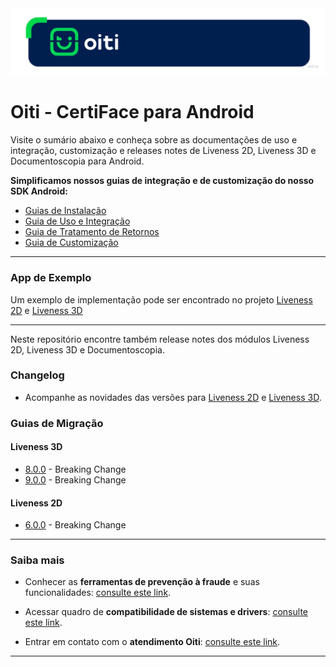 <IMG  src="https://github.com/oititec/liveness-android-sdk/blob/main/Documentation/Images/OitiHeader.png?raw=true"  alt="OitiHeader.png"/>


# Oiti - CertiFace para Android

Visite o sumário abaixo e conheça sobre as documentações de uso e integração, customização e releases notes de Liveness 2D, Liveness 3D e Documentoscopia para Android.


**Simplificamos nossos guias de integração e de customização do nosso SDK Android:**

- [Guias de Instalação](https://devcenter.certiface.io/docs/guia-de-instalacao-android)
- [Guia de Uso e Integração](https://devcenter.certiface.io/docs/guia-de-uso-e-integracao-android)
- [Guia de Tratamento de Retornos](https://devcenter.certiface.io/docs/guia-de-tratamento-de-retorno-android)
- [Guia de Customização](https://devcenter.certiface.io/docs/liveness3d-android)

--- 

### App de Exemplo

Um exemplo de implementação pode ser encontrado no projeto [Liveness 2D](https://github.com/oititec/android-oiti-versions/tree/feature/migration_documentation/Liveness2D/FaceCaptchaSample) e [Liveness 3D](https://github.com/oititec/android-liveness3d-sample)

--- 
Neste repositório encontre também release notes dos módulos Liveness 2D, Liveness 3D e Documentoscopia.

### Changelog

- Acompanhe as novidades das versões para [Liveness 2D](https://github.com/oititec/android-oiti-versions/blob/master/Liveness2D/Documentation/Changelog.MD) e [Liveness 3D](https://github.com/oititec/android-oiti-versions/blob/master/Liveness3D/Documentation/Changelog.MD). 

### Guias de Migração

#### Liveness 3D
- [8.0.0](https://github.com/oititec/android-oiti-versions/blob/feature/master/Liveness3D/Documentation/BreakingChange/Migration-Guide-8.0.0.md) - Breaking Change
- [9.0.0](https://github.com/oititec/android-oiti-versions/blob/feature/master/Liveness3D/Documentation/BreakingChange/Migration-Guide-9.0.0.md) - Breaking Change

#### Liveness 2D
- [6.0.0](https://github.com/oititec/android-oiti-versions/blob/master/Liveness2D/BreakingChange/Migration-Guide-6.0.0.md) - Breaking Change

---
### Saiba mais

- Conhecer as **ferramentas de prevenção à fraude** e suas funcionalidades: [consulte este link](https://devcenter.certiface.io/docs/certiface-funcionalidades).

- Acessar quadro de **compatibilidade de sistemas e drivers**: [consulte este link](https://devcenter.certiface.io/docs/compatibilidade-dos-servicos).

- Entrar em contato com o **atendimento Oiti**: [consulte este link](https://devcenter.certiface.io/docs/portal-de-atendimento).






------